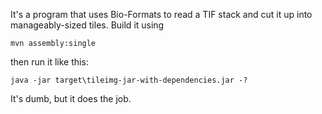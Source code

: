 It's a program that uses Bio-Formats to read a TIF stack and cut it up into manageably-sized tiles. Build it using 

`mvn assembly:single`

then run it like this:

`java -jar target\tileimg-jar-with-dependencies.jar -?`

It's dumb, but it does the job.

